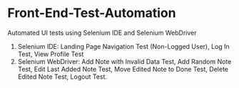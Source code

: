 # Front-End-Test-Automation
Automated UI tests using Selenium IDE and Selenium WebDriver
1.	Selenium IDE:
   Landing Page Navigation Test (Non-Logged User),
   Log In Test,
   View Profile Test
2.	Selenium WebDriver:
   Add Note with Invalid Data Test,
   Add Random Note Test,
   Edit Last Added Note Test,
   Move Edited Note to Done Test,
   Delete Edited Note Test,
   Logout Test.
